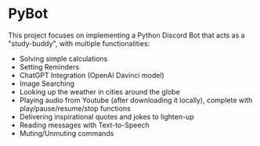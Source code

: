# PyBot
This project focuses on implementing a Python Discord Bot that acts as a "study-buddy", with multiple functionalities: 
- Solving simple calculations
- Setting Reminders
- ChatGPT Integration (OpenAI Davinci model)
- Image Searching
- Looking up the weather in cities around the globe
- Playing audio from Youtube (after downloading it locally), complete with play/pause/resume/stop functions
- Delivering inspirational quotes and jokes to lighten-up
- Reading messages with Text-to-Speech
- Muting/Unmuting commands
